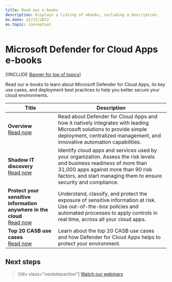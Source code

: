 ```yaml
---
title: Read our e-books 
description: Displays a listing of ebooks, including a description.
ms.date: 12/21/2022
ms.topic: conceptual
---
```

# Microsoft Defender for Cloud Apps e-books

[!INCLUDE [Banner for top of topics](includes/banner.md)]

Read our e-books to learn about Microsoft Defender for Cloud Apps, its key use cases, and deployment best practices to help you better secure your cloud environments.

| Title | Description |
| --- | --- |
| **Overview** <br> [Read now](https://go.microsoft.com/fwlink/p/?linkid=2079728) | Read about Defender for Cloud Apps and how it natively integrates with leading Microsoft solutions to provide simple deployment, centralized management, and innovative automation capabilities. |
| **Shadow IT discovery** <br> [Read now](https://go.microsoft.com/fwlink/p/?linkid=2079805) | Identify cloud apps and services used by your organization. Assess the risk levels and business readiness of more than 31,000 apps against more than 90 risk factors, and start managing them to ensure security and compliance. |
| **Protect your sensitive information anywhere in the cloud** <br> [Read now](https://go.microsoft.com/fwlink/p/?linkid=2079808) | Understand, classify, and protect the exposure of sensitive information at risk. Use out-of-the-box policies and automated processes to apply controls in real time, across all your cloud apps. |
| **Top 20 CASB use cases** <br> [Read now](https://go.microsoft.com/fwlink/p/?linkid=2099428) | Learn about the top 20 CASB use cases and how Defender for Cloud Apps helps to protect your environment. |

## Next steps

> [!div class="nextstepaction"]
> [Watch our webinars](webinars.md)
